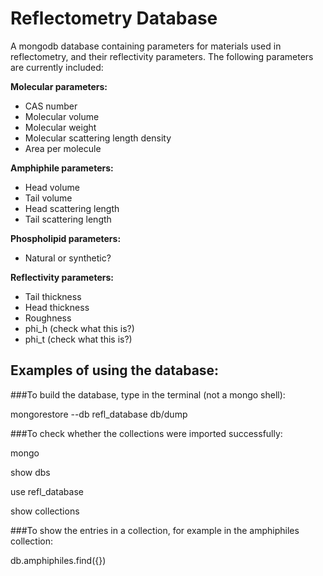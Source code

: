# Reflectometry Database 

A mongodb database containing parameters for materials used in reflectometry, and their reflectivity parameters. 
The following parameters are currently included: 
  
**Molecular parameters:**
  * CAS number
  * Molecular volume
  * Molecular weight
  * Molecular scattering length density
  * Area per molecule
  
**Amphiphile parameters:**
  * Head volume
  * Tail volume
  * Head scattering length
  * Tail scattering length
  
**Phospholipid parameters:**
  * Natural or synthetic?
  
**Reflectivity parameters:**
  * Tail thickness
  * Head thickness
  * Roughness
  * phi_h (check what this is?)
  * phi_t (check what this is?)


## Examples of using the database: 

###To build the database, type in the terminal (not a mongo shell):

mongorestore --db refl_database db/dump

###To check whether the collections were imported successfully: 

mongo

show dbs

use refl_database

show collections 

###To show the entries in a collection, for example in the amphiphiles collection:

db.amphiphiles.find({})
